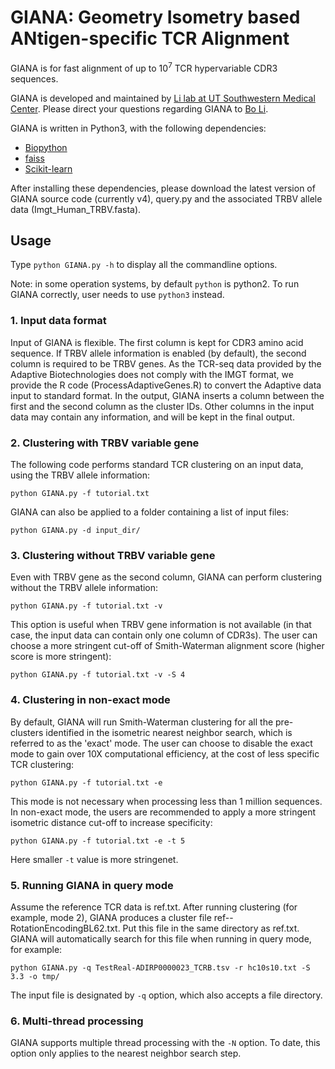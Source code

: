 # GIANA: Geometry Isometry based ANtigen-specific TCR Alignment

GIANA is for fast alignment of up to 10<sup>7</sup> TCR hypervariable CDR3 sequences. 

GIANA is developed and maintained by [Li lab at UT Southwestern Medical Center](https://lilab-utsw.org). Please direct your questions regarding GIANA to [Bo Li](bo.li@utsouthwestern.edu).

GIANA is written in Python3, with the following dependencies:

- [Biopython](https://biopython.org)
- [faiss](https://github.com/facebookresearch/faiss)
- [Scikit-learn](https://scikit-learn.org/stable/)

After installing these dependencies, please download the latest version of GIANA source code (currently v4), query.py and the associated TRBV allele data (Imgt_Human_TRBV.fasta). 

## Usage

Type `python GIANA.py -h` to display all the commandline options. 

Note: in some operation systems, by default `python` is python2. To run GIANA correctly, user needs to use `python3` instead.

### 1. Input data format

Input of GIANA is flexible. The first column is kept for CDR3 amino acid sequence. If TRBV allele information is enabled (by default), the second column is required to be TRBV genes. As the TCR-seq data provided by the Adaptive Biotechnologies does not comply with the IMGT format, we provide the R code (ProcessAdaptiveGenes.R) to convert the Adaptive data input to standard format. In the output, GIANA inserts a column between the first and the second column as the cluster IDs. Other columns in the input data may contain any information, and will be kept in the final output. 

### 2. Clustering with TRBV variable gene

The following code performs standard TCR clustering on an input data, using the TRBV allele information:

`python GIANA.py -f tutorial.txt`

GIANA can also be applied to a folder containing a list of input files:

`python GIANA.py -d input_dir/`

### 3. Clustering without TRBV variable gene

Even with TRBV gene as the second column, GIANA can perform clustering without the TRBV allele information:

`python GIANA.py -f tutorial.txt -v`

This option is useful when TRBV gene information is not available (in that case, the input data can contain only one column of CDR3s). The user can choose a more stringent cut-off of Smith-Waterman alignment score (higher score is more stringent):

`python GIANA.py -f tutorial.txt -v -S 4`

### 4. Clustering in non-exact mode

By default, GIANA will run Smith-Waterman clustering for all the pre-clusters identified in the isometric nearest neighbor search, which is referred to as the 'exact' mode. The user can choose to disable the exact mode to gain over 10X computational efficiency, at the cost of less specific TCR clustering:

`python GIANA.py -f tutorial.txt -e`

This mode is not necessary when processing less than 1 million sequences. In non-exact mode, the users are recommended to apply a more stringent isometric distance cut-off to increase specificity:

`python GIANA.py -f tutorial.txt -e -t 5`

Here smaller `-t` value is more stringenet.

### 5. Running GIANA in query mode

Assume the reference TCR data is ref.txt. After running clustering (for example, mode 2), GIANA produces a cluster file ref--RotationEncodingBL62.txt. Put this file in the same directory as ref.txt. GIANA will automatically search for this file when running in query mode, for example:

`python GIANA.py -q TestReal-ADIRP0000023_TCRB.tsv -r hc10s10.txt -S 3.3 -o tmp/`

The input file is designated by `-q` option, which also accepts a file directory. 

### 6. Multi-thread processing

GIANA supports multiple thread processing with the `-N` option. To date, this option only applies to the nearest neighbor search step. 
